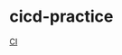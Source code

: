 # cicd-practice

[CI](https://github.com/ark13da/cicd-practice/actions/workflows/main.yml/badge.svg)